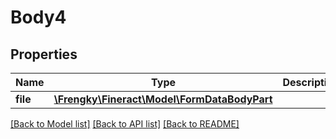 # Body4

## Properties
Name | Type | Description | Notes
------------ | ------------- | ------------- | -------------
**file** | [**\Frengky\Fineract\Model\FormDataBodyPart**](FormDataBodyPart.md) |  | [optional] 

[[Back to Model list]](../../README.md#documentation-for-models) [[Back to API list]](../../README.md#documentation-for-api-endpoints) [[Back to README]](../../README.md)

